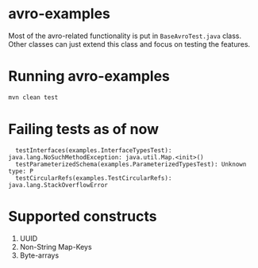 # avro-examples

Most of the avro-related functionality is put in `BaseAvroTest.java` class.
Other classes can just extend this class and focus on testing the features.


# Running avro-examples

```bash
mvn clean test
```

# Failing tests as of now
```
  testInterfaces(examples.InterfaceTypesTest): java.lang.NoSuchMethodException: java.util.Map.<init>()
  testParameterizedSchema(examples.ParameterizedTypesTest): Unknown type: P
  testCircularRefs(examples.TestCircularRefs): java.lang.StackOverflowError
```

# Supported constructs
1. UUID
2. Non-String Map-Keys
3. Byte-arrays
